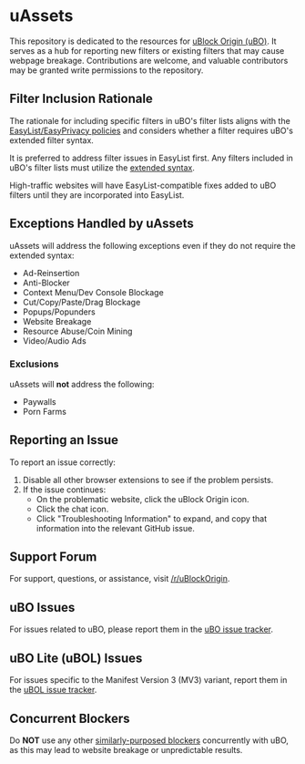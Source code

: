 # uAssets

This repository is dedicated to the resources for [uBlock Origin (uBO)](https://github.com/gorhill/uBlock). It serves as a hub for reporting new filters or existing filters that may cause webpage breakage. Contributions are welcome, and valuable contributors may be granted write permissions to the repository.

## Filter Inclusion Rationale

The rationale for including specific filters in uBO's filter lists aligns with the [EasyList/EasyPrivacy policies](https://easylist.to/pages/policy.html) and considers whether a filter requires uBO's extended filter syntax. 

It is preferred to address filter issues in EasyList first. Any filters included in uBO's filter lists must utilize the [extended syntax](https://github.com/gorhill/uBlock/wiki/Static-filter-syntax#extended-syntax).

High-traffic websites will have EasyList-compatible fixes added to uBO filters until they are incorporated into EasyList.

## Exceptions Handled by uAssets

uAssets will address the following exceptions even if they do not require the extended syntax:

- Ad-Reinsertion
- Anti-Blocker
- Context Menu/Dev Console Blockage
- Cut/Copy/Paste/Drag Blockage
- Popups/Popunders
- Website Breakage
- Resource Abuse/Coin Mining
- Video/Audio Ads

### Exclusions

uAssets will **not** address the following:

- Paywalls
- Porn Farms

## Reporting an Issue

To report an issue correctly:

1. Disable all other browser extensions to see if the problem persists.
2. If the issue continues:
   - On the problematic website, click the uBlock Origin icon.
   - Click the chat icon.
   - Click "Troubleshooting Information" to expand, and copy that information into the relevant GitHub issue.

## Support Forum

For support, questions, or assistance, visit [/r/uBlockOrigin](https://www.reddit.com/r/uBlockOrigin/).

## uBO Issues

For issues related to uBO, please report them in the [uBO issue tracker](https://github.com/uBlockOrigin/uBlock-issues/issues).

## uBO Lite (uBOL) Issues

For issues specific to the Manifest Version 3 (MV3) variant, report them in the [uBOL issue tracker](https://github.com/uBlockOrigin/uBOL-home/issues).

## Concurrent Blockers

Do **NOT** use any other [similarly-purposed blockers](https://x.com/gorhill/status/1033706103782170625) concurrently with uBO, as this may lead to website breakage or unpredictable results.
